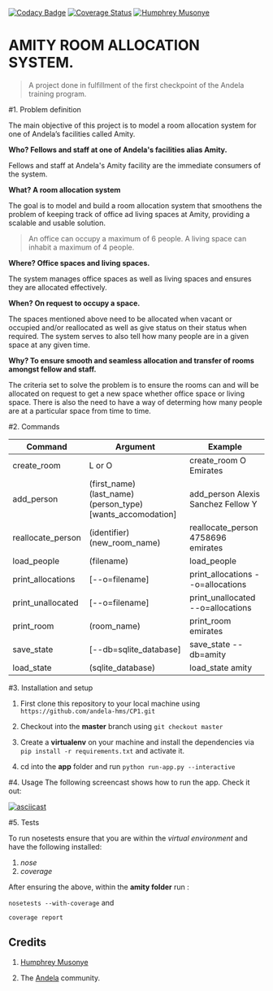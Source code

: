 [![Codacy Badge](https://api.codacy.com/project/badge/Grade/74308b89ad164e79a6d9ffbf4a14394a)](https://www.codacy.com/app/andela-hms/CP1?utm_source=github.com&amp;utm_medium=referral&amp;utm_content=andela-hms/CP1&amp;utm_campaign=Badge_Grade)
[![Coverage Status](https://coveralls.io/repos/github/andela-hms/CP1/badge.svg?branch=master)](https://coveralls.io/github/andela-hms/CP1?branch=master)
[![Humphrey Musonye](https://img.shields.io/badge/humphrey%20musonye-CP1%20Amity-brightgreen.svg)]()

# AMITY ROOM ALLOCATION SYSTEM.
>A project done in fulfillment of the first checkpoint of the Andela training program.

#1. Problem definition

The main objective of this project is to model a room allocation system for one of Andela’s facilities called Amity.

**Who? Fellows and staff at one of Andela's facilities alias Amity.**

Fellows and staff at Andela's Amity facility are the immediate consumers of the system.

**What? A room allocation system**

The goal is to model and build a room allocation system that smoothens the problem of keeping track of office ad living spaces at Amity, providing a scalable and usable solution.

>An office can occupy a maximum of 6 people. A living space can inhabit a maximum of 4 people.

**Where? Office spaces and living spaces.**

The system manages office spaces as well as living spaces and ensures they are allocated effectively.

**When? On request to occupy a space.**

The spaces mentioned above need to be allocated when vacant or occupied and/or reallocated as well as give status on their status when required.
The system serves to also tell how many people are in a given space at any given time.

**Why? To ensure smooth and seamless allocation and transfer of rooms amongst fellow and staff.**

The criteria set to solve the problem is to ensure the rooms can and will be allocated on request to get a new space whether office space or living space.
There is also the need to have a way of determing how many people are at a particular space from time to time.


#2. Commands

Command | Argument | Example
--- | --- | ---
create_room | L or O | create_room O Emirates
add_person | (first_name) (last_name) (person_type) [wants_accomodation] |add_person Alexis Sanchez Fellow Y
reallocate_person | (identifier) (new_room_name) | reallocate_person 4758696 emirates
load_people | (filename) | load_people
print_allocations| [--o=filename] | print_allocations --o=allocations
print_unallocated| [--o=filename] | print_unallocated --o=allocations
print_room | (room_name) | print_room emirates
save_state | [--db=sqlite_database]| save_state --db=amity
load_state |(sqlite_database)|load_state amity

#3. Installation and setup

1. First clone this repository to your local machine using `https://github.com/andela-hms/CP1.git`

2. Checkout into the **master** branch using `git checkout master`

3. Create a **virtualenv** on your machine and install the dependencies via `pip install -r requirements.txt` and activate it.

4. cd into the **app** folder and run `python run-app.py --interactive`

#4. Usage
The following screencast shows how to run the app. Check it out:

[![asciicast](https://asciinema.org/a/90nbku8jisl9u3fk1jocj08yx.png)](https://asciinema.org/a/90nbku8jisl9u3fk1jocj08yx)


#5. Tests

To run nosetests ensure that you are within the *virtual environment* and have the following installed:

1. *nose*
2. *coverage*

After ensuring the above, within the **amity folder** run :

`nosetests --with-coverage` and

`coverage report`

## Credits

1. [Humphrey Musonye](https://github.com/andela-kndegwa)

2. The [Andela](https://www.andela.com) community.
